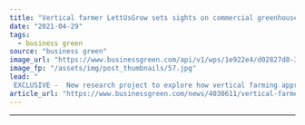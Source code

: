 ```yaml
---
title: "Vertical farmer LettUsGrow sets sights on commercial greenhouse market with new Harper Adams partnership"
date: "2021-04-29"
tags: 
  - business green
source: "business green"
image_url: "https://www.businessgreen.com/api/v1/wps/1e922e4/d02827d8-3099-48f5-b8a8-a742aab7a4ab/3/Researcher-in-aeroponic-farm-185x114.jpg"
image_fp: "/assets/img/post_thumbnails/57.jpg"
lead: "
 EXCLUSIVE -  New research project to explore how vertical farming approaches could be applied to the greenhouse sector to boost yields and curb environmental impacts ..."
article_url: "https://www.businessgreen.com/news/4030611/vertical-farmer-lettusgrow-sets-sights-commercial-greenhouse-market-harper-adams-partnership"
---
```


---
